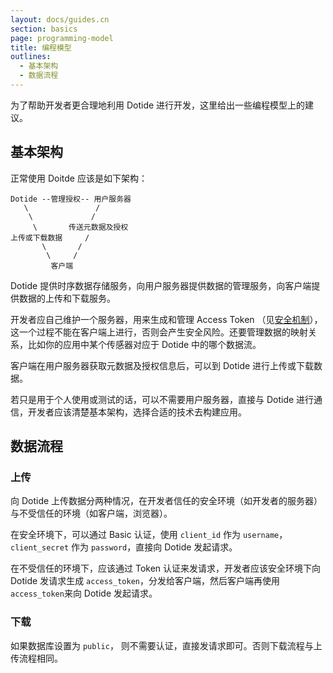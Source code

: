 ```yaml
---
layout: docs/guides.cn
section: basics
page: programming-model
title: 编程模型
outlines:
  - 基本架构
  - 数据流程
---
```


为了帮助开发者更合理地利用 Dotide 进行开发，这里给出一些编程模型上的建议。

## 基本架构

正常使用 Doitde 应该是如下架构：

```
Dotide --管理授权-- 用户服务器
   \               /
    \             /
     \       传送元数据及授权
上传或下载数据     /
       \       /
        \     /
         客户端
```

Dotide 提供时序数据存储服务，向用户服务器提供数据的管理服务，向客户端提供数据的上传和下载服务。

开发者应自己维护一个服务器，用来生成和管理 Access Token （见[安全机制][security]），这一个过程不能在客户端上进行，否则会产生安全风险。还要管理数据的映射关系，比如你的应用中某个传感器对应于 Dotide 中的哪个数据流。

客户端在用户服务器获取元数据及授权信息后，可以到 Dotide 进行上传或下载数据。

若只是用于个人使用或测试的话，可以不需要用户服务器，直接与 Dotide 进行通信，开发者应该清楚基本架构，选择合适的技术去构建应用。


## 数据流程

### 上传

向 Dotide 上传数据分两种情况，在开发者信任的安全环境（如开发者的服务器）与不受信任的环境（如客户端，浏览器）。

在安全环境下，可以通过 Basic 认证，使用 `client_id` 作为 `username`，`client_secret` 作为 `password`，直接向 Dotide 发起请求。

在不受信任的环境下，应该通过 Token 认证来发请求，开发者应该安全环境下向 Dotide 发请求生成 `access_token`，分发给客户端，然后客户端再使用 `access_token`来向 Dotide 发起请求。

### 下载

如果数据库设置为 `public`， 则不需要认证，直接发请求即可。否则下载流程与上传流程相同。


[create_datastream]: /docs/v1/data/datastream.html#3-创建数据流
[create_datapoints]: /docs/v1/data/datapoint.html#3-创建数据点
[list_datapoints]: /docs/v1/data/datapoint.html#2-查询数据点
[api_ref]: /docs/v1/index.html
[sdk]: /docs/libraries/index.html
[postman]: https://chrome.google.com/webstore/detail/postman-rest-client/fdmmgilgnpjigdojojpjoooidkmcomcm
[security]: /docs/guides/basics/security.html
